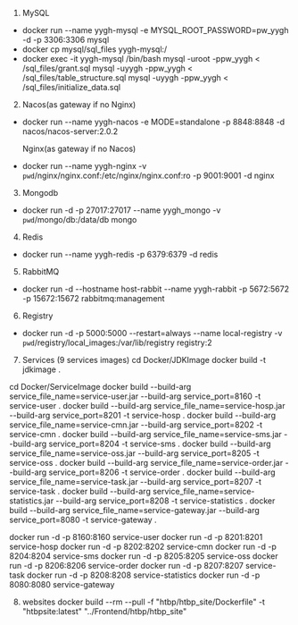 1. MySQL
* docker run --name yygh-mysql -e MYSQL_ROOT_PASSWORD=pw_yygh -d -p 3306:3306 mysql
* docker cp mysql/sql_files yygh-mysql:/
* docker exec -it yygh-mysql /bin/bash
mysql -uroot -ppw_yygh < /sql_files/grant.sql
mysql -uyygh -ppw_yygh < /sql_files/table_structure.sql
mysql -uyygh -ppw_yygh < /sql_files/initialize_data.sql


2. Nacos(as gateway if no Nginx)
* docker run --name yygh-nacos -e MODE=standalone -p 8848:8848 -d nacos/nacos-server:2.0.2

   Nginx(as gateway if no Nacos)
* docker run --name yygh-nginx -v `pwd`/nginx/nginx.conf:/etc/nginx/nginx.conf:ro  -p 9001:9001 -d nginx


3. Mongodb
* docker run -d -p 27017:27017 --name yygh_mongo -v `pwd`/mongo/db:/data/db mongo

4. Redis
* docker run --name yygh-redis -p 6379:6379 -d redis

5. RabbitMQ
* docker run -d --hostname host-rabbit --name yygh-rabbit   -p 5672:5672 -p 15672:15672 rabbitmq:management

6. Registry
* docker run -d -p 5000:5000 --restart=always --name local-registry -v `pwd`/registry/local_images:/var/lib/registry registry:2

7. Services (9 services images)
cd Docker/JDKImage
docker build -t jdkimage .

cd Docker/ServiceImage
docker build --build-arg service_file_name=service-user.jar       --build-arg service_port=8160 -t service-user .
docker build --build-arg service_file_name=service-hosp.jar       --build-arg service_port=8201 -t service-hosp .
docker build --build-arg service_file_name=service-cmn.jar        --build-arg service_port=8202 -t service-cmn .
docker build --build-arg service_file_name=service-sms.jar        --build-arg service_port=8204 -t service-sms .
docker build --build-arg service_file_name=service-oss.jar        --build-arg service_port=8205 -t service-oss .
docker build --build-arg service_file_name=service-order.jar      --build-arg service_port=8206 -t service-order .
docker build --build-arg service_file_name=service-task.jar       --build-arg service_port=8207 -t service-task .
docker build --build-arg service_file_name=service-statistics.jar --build-arg service_port=8208 -t service-statistics .
docker build --build-arg service_file_name=service-gateway.jar    --build-arg service_port=8080 -t service-gateway .

docker run -d -p 8160:8160 service-user 
docker run -d -p 8201:8201 service-hosp 
docker run -d -p 8202:8202 service-cmn 
docker run -d -p 8204:8204 service-sms 
docker run -d -p 8205:8205 service-oss 
docker run -d -p 8206:8206 service-order 
docker run -d -p 8207:8207 service-task 
docker run -d -p 8208:8208 service-statistics 
docker run -d -p 8080:8080 service-gateway 

8. websites 
docker build --rm --pull -f "htbp/htbp_site/Dockerfile" -t "htbpsite:latest" "../Frontend/htbp/htbp_site"